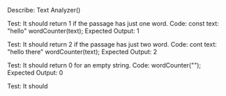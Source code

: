 Describe: Text Analyzer()

Test: It should return 1 if the passage has just one word.
Code:
const text: "hello"
wordCounter(text);
Expected Output: 1

Test: It should return 2 if the passage has just two word.
Code:
cont text: "hello there"
wordCounter(text);
Expected Output: 2

Test: It should return 0 for an empty string.
Code: wordCounter("");
Expected Output: 0

Test: It should 
